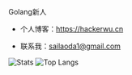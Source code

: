 
Golang新人

-  个人博客：https://hackerwu.cn

-  联系我：sailaoda1@gmail.com

![Stats](https://github-readme-stats.vercel.app/api?username=sailaoda&show_icons=true&count_private=true&line_height=33)
![Top Langs](https://github-readme-stats.vercel.app/api/top-langs/?username=sailaoda&hide=html)
